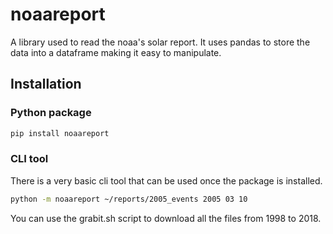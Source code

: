 # noaareport

A library used to read the noaa's solar report. It uses pandas to store the data into a dataframe making it easy to manipulate.

## Installation

### Python package

```bash
pip install noaareport
```

### CLI tool

There is a very basic cli tool that can be used once the package is installed.

```bash
python -m noaareport ~/reports/2005_events 2005 03 10
```

You can use the grabit.sh script to download all the files from 1998 to 2018.
